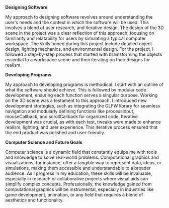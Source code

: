 **Designing Software**

My approach to designing software revolves around understanding the user's needs and the context in which the software will be used. This involves a blend of user research, and iterative design. The design of the 3D scene in the project was a clear reflection of this approach, focusing on familiarity and relatability for users by simulating a typical computer workspace. The skills honed during this project include detailed object design, lighting mechanics, and environmental design. For the project, I followed a step-by-step process that started with brainstorming the objects essential to a workspace scene and then iterating on their designs for realism. 

**Developing Programs**

My approach to developing programs is methodical. I start with an outline of what the software should achieve. This is followed by modular code development, ensuring each function serves a singular purpose. Working on the 3D scene was a testament to this approach. I introduced new development strategies, such as integrating the GLFW library for seamless navigation and modularly defining functions like processInput, mouseCallback, and scrollCallback for organized code. Iterative development was crucial, as with each test, tweaks were made to enhance realism, lighting, and user experience. This iterative process ensured that the end product was polished and user-friendly.

**Computer Science and Future Goals**

Computer science is a dynamic field that constantly equips me with tools and knowledge to solve real-world problems. Computational graphics and visualizations, for instance, offer a tangible way to represent data, ideas, or simulations, making them accessible and understandable to a broader audience. As I progress in my education, these skills will be invaluable, especially in research or collaborative projects where visual aids can simplify complex concepts. Professionally, the knowledge gained from computational graphics will be instrumental, especially in industries like game development, animation, or any field that requires a blend of aesthetics and functionality. 
